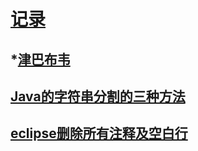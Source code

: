 [记录](https://github.com/sunnyandgood/MyBlog/issues)
====================================================
*[津巴布韦](https://github.com/sunnyandgood/MyBlog/issues/4)
----------------------------------------------------
[Java的字符串分割的三种方法](https://github.com/sunnyandgood/MyBlog/issues/3)
----------------------------------------------------
[eclipse删除所有注释及空白行](https://github.com/sunnyandgood/MyBlog/issues/2)
----------------------------------------------------
